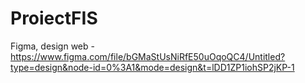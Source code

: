 # ProiectFIS
Figma, design web - https://www.figma.com/file/bGMaStUsNiRfE50uOqoQC4/Untitled?type=design&node-id=0%3A1&mode=design&t=lDD1ZP1iohSP2jKP-1
